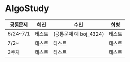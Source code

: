 # AlgoStudy

|공통문제|혜진|수민|희병|
|------|---|---|---|
|6/24~7/1|테스트|(공통문제 예 boj_4324)|테스트|
|7/2~|테스트|테스트|테스트|
|3주차|테스트|테스트|테스트|
